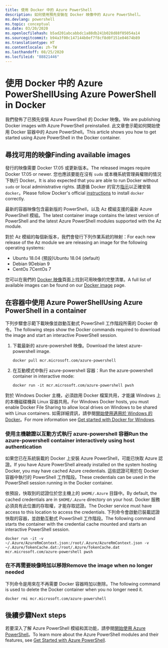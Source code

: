 ```yaml
---
title: 使用 Docker 中的 Azure PowerShell
description: 如何使用預先安裝在 Docker 映像中的 Azure PowerShell。
ms.devlang: powershell
ms.topic: conceptual
ms.date: 03/20/2020
ms.openlocfilehash: b5ad201abcabbdc1a88db241b028d88f05054a14
ms.sourcegitcommit: b94a3f00c147144b0ef7f8cf8d0f151e04674b89
ms.translationtype: HT
ms.contentlocale: zh-TW
ms.lasthandoff: 08/25/2020
ms.locfileid: "88821446"
---
```

# <a name="using-azure-powershell-in-docker"></a><span data-ttu-id="3a786-103">使用 Docker 中的 Azure PowerShell</span><span class="sxs-lookup"><span data-stu-id="3a786-103">Using Azure PowerShell in Docker</span></span>

<span data-ttu-id="3a786-104">我們發佈了已預先安裝 Azure PowerShell 的 Docker 映像。</span><span class="sxs-lookup"><span data-stu-id="3a786-104">We are publishing Docker images with Azure PowerShell preinstalled.</span></span> <span data-ttu-id="3a786-105">此文章會示範如何開始使用 Docker 容器中的 Azure PowerShell。</span><span class="sxs-lookup"><span data-stu-id="3a786-105">This article shows you how to get started using Azure PowerShell in the Docker container.</span></span>

## <a name="finding-available-images"></a><span data-ttu-id="3a786-106">尋找可用的映像</span><span class="sxs-lookup"><span data-stu-id="3a786-106">Finding available images</span></span>

<span data-ttu-id="3a786-107">發行的映像需要 Docker 17.05 或更新版本。</span><span class="sxs-lookup"><span data-stu-id="3a786-107">The released images require Docker 17.05 or newer.</span></span> <span data-ttu-id="3a786-108">您也應該要能在沒有 `sudo` 或本機系統管理員權限的情況下執行 Docker。</span><span class="sxs-lookup"><span data-stu-id="3a786-108">It is also expected that you are able to run Docker without `sudo` or local administrative rights.</span></span> <span data-ttu-id="3a786-109">請遵循 Docker 的官方[指示][install]以正確安裝 `docker`。</span><span class="sxs-lookup"><span data-stu-id="3a786-109">Please follow Docker's official [instructions][install] to install `docker` correctly.</span></span>

<span data-ttu-id="3a786-110">最新的容器映像包含最新版的 PowerShell，以及 Az 模組支援的最新 Azure PowerShell 模組。</span><span class="sxs-lookup"><span data-stu-id="3a786-110">The latest container image contains the latest version of PowerShell and the latest Azure PowerShell modules supported with the Az module.</span></span>

<span data-ttu-id="3a786-111">對於 Az 模組的每個新版本，我們會發行下列作業系統的映射：</span><span class="sxs-lookup"><span data-stu-id="3a786-111">For each new release of the Az module we are releasing an image for the following operating systems:</span></span>

- <span data-ttu-id="3a786-112">Ubuntu 18.04 (預設)</span><span class="sxs-lookup"><span data-stu-id="3a786-112">Ubuntu 18.04 (default)</span></span>
- <span data-ttu-id="3a786-113">Debian 9</span><span class="sxs-lookup"><span data-stu-id="3a786-113">Debian 9</span></span>
- <span data-ttu-id="3a786-114">CentOs 7</span><span class="sxs-lookup"><span data-stu-id="3a786-114">CentOs 7</span></span>

<span data-ttu-id="3a786-115">您可以在我們的 [Docker 映像][az image]頁面上找到可用映像的完整清單。</span><span class="sxs-lookup"><span data-stu-id="3a786-115">A full list of available images can be found on our [Docker image][az image] page.</span></span>

## <a name="using-azure-powershell-in-a-container"></a><span data-ttu-id="3a786-116">在容器中使用 Azure PowerShell</span><span class="sxs-lookup"><span data-stu-id="3a786-116">Using Azure PowerShell in a container</span></span>

<span data-ttu-id="3a786-117">下列步驟會示範下載映像並啟動互動式 PowerShell 工作階段所需的 Docker 命令。</span><span class="sxs-lookup"><span data-stu-id="3a786-117">The following steps show the Docker commands required to download the image and start an interactive PowerShell session.</span></span>

1. <span data-ttu-id="3a786-118">下載最新的 azure-powershell 映像。</span><span class="sxs-lookup"><span data-stu-id="3a786-118">Download the latest azure-powershell image.</span></span>

   ```console
   docker pull mcr.microsoft.com/azure-powershell
   ```

1. <span data-ttu-id="3a786-119">在互動模式中執行 azure-powershell 容器：</span><span class="sxs-lookup"><span data-stu-id="3a786-119">Run the azure-powershell container in interactive mode:</span></span>

   ```console
   docker run -it mcr.microsoft.com/azure-powershell pwsh
   ```

<span data-ttu-id="3a786-120">對於 Windows Docker 主機，必須啟用 Docker 檔案共用，才能讓 Windows 上的本機磁碟機與 Linux 容器共用。</span><span class="sxs-lookup"><span data-stu-id="3a786-120">For Windows Docker hosts, you must enable Docker File Sharing to allow local drives on Windows to be shared with Linux containers.</span></span> <span data-ttu-id="3a786-121">如需詳細資訊，請參閱[開始使用適用於 Windows 的 Docker][file-sharing]。</span><span class="sxs-lookup"><span data-stu-id="3a786-121">For more information see [Get started with Docker for Windows][file-sharing].</span></span>

### <a name="run-the-azure-powershell-container-interactively-using-host-authentication"></a><span data-ttu-id="3a786-122">使用主機驗證以互動方式執行 azure-powershell 容器</span><span class="sxs-lookup"><span data-stu-id="3a786-122">Run the azure-powershell container interactively using host authentication</span></span>

<span data-ttu-id="3a786-123">如果您已在系統裝載的 Docker 上安裝 Azure PowerShell，可能已快取 Azure 認證。</span><span class="sxs-lookup"><span data-stu-id="3a786-123">If you have Azure PowerShell already installed on the system hosting Docker, you may have cached Azure credentials.</span></span> <span data-ttu-id="3a786-124">這些認證可用於在 Docker 容器中執行的 PowerShell 工作階段。</span><span class="sxs-lookup"><span data-stu-id="3a786-124">These credentials can be used in the PowerShell session running in the Docker container.</span></span>

<span data-ttu-id="3a786-125">依預設，快取到的認證位於您主機上的 `$HOME/.Azure` 目錄中。</span><span class="sxs-lookup"><span data-stu-id="3a786-125">By default, the cached credentials are in `$HOME/.Azure` directory on your host.</span></span> <span data-ttu-id="3a786-126">Docker 服務必須具有此位置的存取權，才能存取認證。</span><span class="sxs-lookup"><span data-stu-id="3a786-126">The Docker service must have access to this location to access the credentials.</span></span> <span data-ttu-id="3a786-127">下列命令會啟動已裝載認證快取的容器，並啟動互動式 PowerShell 工作階段。</span><span class="sxs-lookup"><span data-stu-id="3a786-127">The following command starts the container with the credential cache mounted and starts an interactive PowerShell session.</span></span>

```console
docker run -it -v ~/.Azure/AzureRmContext.json:/root/.Azure/AzureRmContext.json -v ~/.Azure/TokenCache.dat:/root/.Azure/TokenCache.dat mcr.microsoft.com/azure-powershell pwsh
```

### <a name="remove-the-image-when-no-longer-needed"></a><span data-ttu-id="3a786-128">在不再需要映像時加以移除</span><span class="sxs-lookup"><span data-stu-id="3a786-128">Remove the image when no longer needed</span></span>

<span data-ttu-id="3a786-129">下列命令是用來在不再需要 Docker 容器時加以刪除。</span><span class="sxs-lookup"><span data-stu-id="3a786-129">The following command is used to delete the Docker container when you no longer need it.</span></span>

```console
docker rmi mcr.microsoft.com/azure-powershell
```

## <a name="next-steps"></a><span data-ttu-id="3a786-130">後續步驟</span><span class="sxs-lookup"><span data-stu-id="3a786-130">Next steps</span></span>

<span data-ttu-id="3a786-131">若要深入了解 Azure PowerShell 模組和其功能，請參閱[開始使用 Azure PowerShell](get-started-azureps.md)。</span><span class="sxs-lookup"><span data-stu-id="3a786-131">To learn more about the Azure PowerShell modules and their features, see [Get Started with Azure PowerShell](get-started-azureps.md).</span></span>

<!-- link references -->
[install]: https://docs.docker.com/engine/installation/
[powershell image]: https://hub.docker.com/_/microsoft-powershell
[az image]: https://hub.docker.com/_/microsoft-azure-powershell
[file-sharing]: https://docs.docker.com/docker-for-windows/#file-sharing
